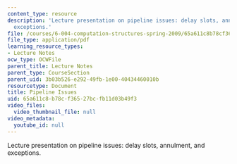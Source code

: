 ```yaml
---
content_type: resource
description: 'Lecture presentation on pipeline issues: delay slots, annulment, and
  exceptions.'
file: /courses/6-004-computation-structures-spring-2009/65a611c8b78cf36527bcfb11d03b49f3_MIT6_004s09_lec23.pdf
file_type: application/pdf
learning_resource_types:
- Lecture Notes
ocw_type: OCWFile
parent_title: Lecture Notes
parent_type: CourseSection
parent_uid: 3b03b526-e292-49fb-1e00-40434460010b
resourcetype: Document
title: Pipeline Issues
uid: 65a611c8-b78c-f365-27bc-fb11d03b49f3
video_files:
  video_thumbnail_file: null
video_metadata:
  youtube_id: null
---
```

Lecture presentation on pipeline issues: delay slots, annulment, and exceptions.

